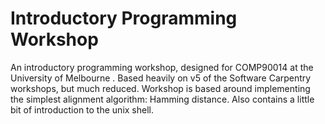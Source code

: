 Introductory Programming Workshop
=================================

An introductory programming workshop, designed for COMP90014 at the University of Melbourne .
Based heavily on v5 of the Software Carpentry workshops, but much reduced.
Workshop is based around implementing the simplest alignment algorithm: Hamming distance.
Also contains a little bit of introduction to the unix shell.
